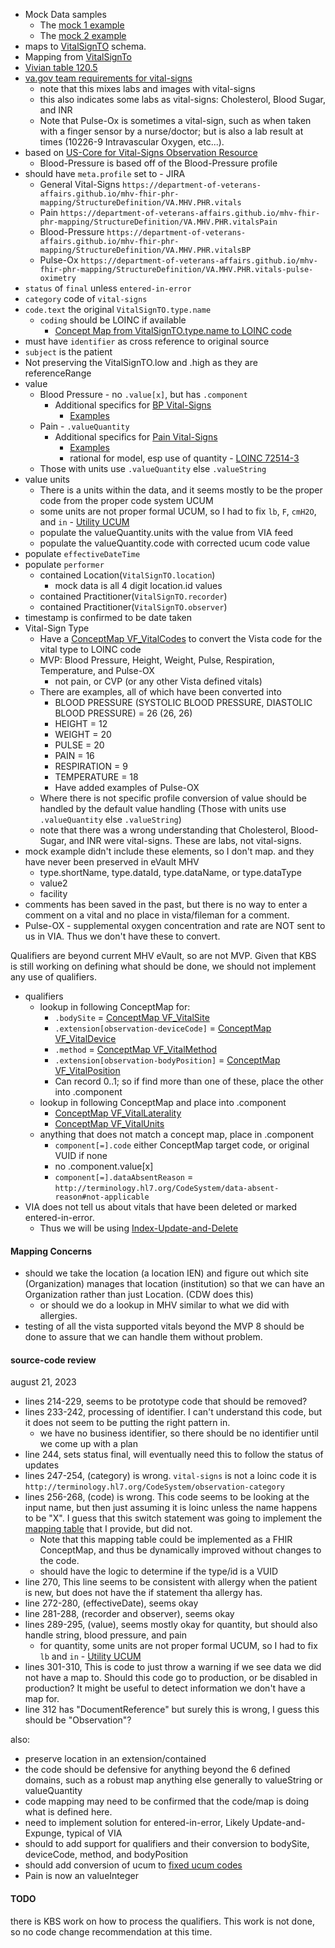 - Mock Data samples
  - The [mock 1 example](https://github.com/department-of-veterans-affairs/mhv-fhir-phr-mapping/blob/main/mocks/vitals.xml)
  - The [mock 2 example](https://github.com/department-of-veterans-affairs/mhv-fhir-phr-mapping/blob/main/mocks/1013699421V762086_Vitals.xml)
- maps to [VitalSignTO](https://github.com/department-of-veterans-affairs/mhv-np-via-wsclient/blob/development/src/main/resources/VIA_v4.0.7_uat.wsdl) schema.
- Mapping from [VitalSignTo](StructureDefinition-VA.MHV.PHR.vitals-mappings.html#mappings-for-via-to-mhv-fhir-phr-vitalsignto)
- [Vivian table 120.5](https://vivian.worldvista.org/dox/Global_XkdNUigxMjAuNQ==.html)
- [va.gov team requirements for vital-signs](https://github.com/department-of-veterans-affairs/va.gov-team/blob/master/products/health-care/digital-health-modernization/mhv-to-va.gov/medical-records/data-domains/vitals/vitals-brief.md)
  - note that this mixes labs and images with vital-signs
  - this also indicates some labs as vital-signs: Cholesterol, Blood Sugar, and INR
  - Note that Pulse-Ox is sometimes a vital-sign, such as when taken with a finger sensor by a nurse/doctor; but is also a lab result at times (10226-9 Intravascular Oxygen, etc...).
- based on [US-Core for Vital-Signs Observation Resource](https://hl7.org/fhir/us/core/STU5.0.1/StructureDefinition-us-core-vital-signs.html)
  - Blood-Pressure is based off of the Blood-Pressure profile
- should have `meta.profile` set to - JIRA
  - General Vital-Signs `https://department-of-veterans-affairs.github.io/mhv-fhir-phr-mapping/StructureDefinition/VA.MHV.PHR.vitals`
  - Pain `https://department-of-veterans-affairs.github.io/mhv-fhir-phr-mapping/StructureDefinition/VA.MHV.PHR.vitalsPain`
  - Blood-Pressure `https://department-of-veterans-affairs.github.io/mhv-fhir-phr-mapping/StructureDefinition/VA.MHV.PHR.vitalsBP`
  - Pulse-Ox `https://department-of-veterans-affairs.github.io/mhv-fhir-phr-mapping/StructureDefinition/VA.MHV.PHR.vitals-pulse-oximetry`
- `status` of `final` unless `entered-in-error`
- `category` code of `vital-signs`
- `code.text` the original `VitalSignTO.type.name`
  - `coding` should be LOINC if available
    - [Concept Map from VitalSignTO.type.name to LOINC code](ConceptMap-VF-VitalsCodes.html)
- must have `identifier` as cross reference to original source
- `subject` is the patient
- Not preserving the VitalSignTO.low and .high as they are referenceRange
- value
  - Blood Pressure - no `.value[x]`, but has `.component`
    - Additional specifics for [BP Vital-Signs](StructureDefinition-VA.MHV.PHR.vitalsBP.html)
      - [Examples](StructureDefinition-VA.MHV.PHR.vitalsBP-examples.html)
  - Pain - `.valueQuantity`
    - Additional specifics for [Pain Vital-Signs](StructureDefinition-VA.MHV.PHR.vitalsPain.html)
      - [Examples](StructureDefinition-VA.MHV.PHR.vitalsPain-examples.html)
      - rational for model, esp use of quantity - [LOINC 72514-3](https://loinc.org/72514-3/)
  - Those with units use `.valueQuantity` else `.valueString`
- value units
  - There is a units within the data, and it seems mostly to be the proper code from the proper code system UCUM
  - some units are not proper formal UCUM, so I had to fix `lb`, `F`, `cmH2O`, and `in` - [Utility UCUM](utility.html#ucum-code)
  - populate the valueQuantity.units with the value from VIA feed
  - populate the valueQuantity.code with corrected ucum code value
- populate `effectiveDateTime`
- populate `performer`
  - contained Location(`VitalSignTO.location`)
    - mock data is all 4 digit location.id values
  - contained Practitioner(`VitalSignTO.recorder`)
  - contained Practitioner(`VitalSignTO.observer`)
- timestamp is confirmed to be date taken
- Vital-Sign Type
  - Have a [ConceptMap VF_VitalCodes](ConceptMap-VF-VitalsCodes.html) to convert the Vista code for the vital type to LOINC code
  - MVP: Blood Pressure, Height, Weight, Pulse, Respiration, Temperature, and Pulse-OX
    - not pain, or CVP (or any other Vista defined vitals)
  - There are examples, all of which have been converted into
    - BLOOD PRESSURE (SYSTOLIC BLOOD PRESSURE, DIASTOLIC BLOOD PRESSURE) = 26 (26, 26)
    - HEIGHT = 12
    - WEIGHT = 20
    - PULSE = 20
    - PAIN = 16
    - RESPIRATION = 9
    - TEMPERATURE = 18
    - Have added examples of Pulse-OX
  - Where there is not specific profile conversion of value should be handled by the default value handling (Those with units use `.valueQuantity` else `.valueString`)
  - note that there was a wrong understanding that Cholesterol, Blood-Sugar, and INR were vital-signs. These are labs, not vital-signs.
- mock example didn't include these elements, so I don't map. and they have never been preserved in eVault MHV
  - type.shortName, type.dataId, type.dataName, or type.dataType
  - value2
  - facility
- comments has been saved in the past, but there is no way to enter a comment on a vital and no place in vista/fileman for a comment.
- Pulse-OX - supplemental oxygen concentration and rate are NOT sent to us in VIA. Thus we don't have these to convert.

Qualifiers are beyond current MHV eVault, so are not MVP. Given that KBS is still working on defining what should be done, we should not implement any use of qualifiers.

- qualifiers
  - lookup in following ConceptMap for:
    - `.bodySite` = [ConceptMap VF_VitalSite](ConceptMap-VF-VitalsSite.html)
    - `.extension[observation-deviceCode]` =  [ConceptMap VF_VitalDevice](ConceptMap-VF-VitalsDevice.html)
    - `.method` =  [ConceptMap VF_VitalMethod](ConceptMap-VF-VitalsMethod.html)
    - `.extension[observation-bodyPosition]` =  [ConceptMap VF_VitalPosition](ConceptMap-VF-VitalsPosition.html)
    - Can record 0..1; so if find more than one of these, place the other into .component
  - lookup in following ConceptMap and place into .component
    - [ConceptMap VF_VitalLaterality](ConceptMap-VF-VitalsSite.html)
    - [ConceptMap VF_VitalUnits](ConceptMap-VF-VitalsSite.html)
  - anything that does not match a concept map, place in .component
    - `component[=].code` either ConceptMap target code, or original VUID if none
    - no .component.value[x]
    - `component[=].dataAbsentReason` = `http://terminology.hl7.org/CodeSystem/data-absent-reason#not-applicable`
- VIA does not tell us about vitals that have been deleted or marked entered-in-error.
  - Thus we will be using [Index-Update-and-Delete](background.html#entered-in-error)

#### Mapping Concerns

- should we take the location (a location IEN) and figure out which site (Organization) manages that location (institution) so that we can have an Organization rather than just Location.  (CDW does this)
  - or should we do a lookup in MHV similar to what we did with allergies.
- testing of all the vista supported vitals beyond the MVP 8 should be done to assure that we can handle them without problem.

#### source-code review

august 21, 2023

- lines 214-229, seems to be prototype code that should be removed?
- lines 233-242, processing of identifier. I can't understand this code, but it does not seem to be putting the right pattern in.
  - we have no business identifier, so there should be no identifier until we come up with a plan
- line 244, sets status final, will eventually need this to follow the status of updates
- lines 247-254, (category) is wrong. `vital-signs` is not a loinc code it is `http://terminology.hl7.org/CodeSystem/observation-category`
- lines 256-268, (code) is wrong. This code seems to be looking at the input name, but then just assuming it is loinc unless the name happens to be "X". I guess that this switch statement was going to implement the [mapping table](ConceptMap-VF-VitalsCodes.html) that I provide, but did not.
  - Note that this mapping table could be implemented as a FHIR ConceptMap, and thus be dynamically improved without changes to the code.
  - should have the logic to determine if the type/id is a VUID
- line 270, This line seems to be consistent with allergy when the patient is new, but does not have the if statement tha allergy has.
- line 272-280, (effectiveDate), seems okay
- line 281-288, (recorder and observer), seems okay
- lines 289-295, (value), seems mostly okay for quantity, but should also handle string, blood pressure, and pain
  - for quantity, some units are not proper formal UCUM, so I had to fix `lb` and `in` - [Utility UCUM](utility.html)
- lines 301-310, This is code to just throw a warning if we see data we did not have a map to. Should this code go to production, or be disabled in production? It might be useful to detect information we don't have a map for.
- line 312 has "DocumentReference" but surely this is wrong, I guess this should be "Observation"?

also:

- preserve location in an extension/contained
- the code should be defensive for anything beyond the 6 defined domains, such as a robust map anything else generally to valueString or valueQuantity
- code mapping may need to be confirmed that the code/map is doing what is defined here.
- need to implement solution for entered-in-error, Likely Update-and-Expunge, typical of VIA
- should to add support for qualifiers and their conversion to bodySite, deviceCode, method, and bodyPosition
- should add conversion of ucum to [fixed ucum codes](utility.html#ucum-code)
- Pain is now an valueInteger

#### TODO

there is KBS work on how to process the qualifiers. This work is not done, so no code change recommendation at this time.

